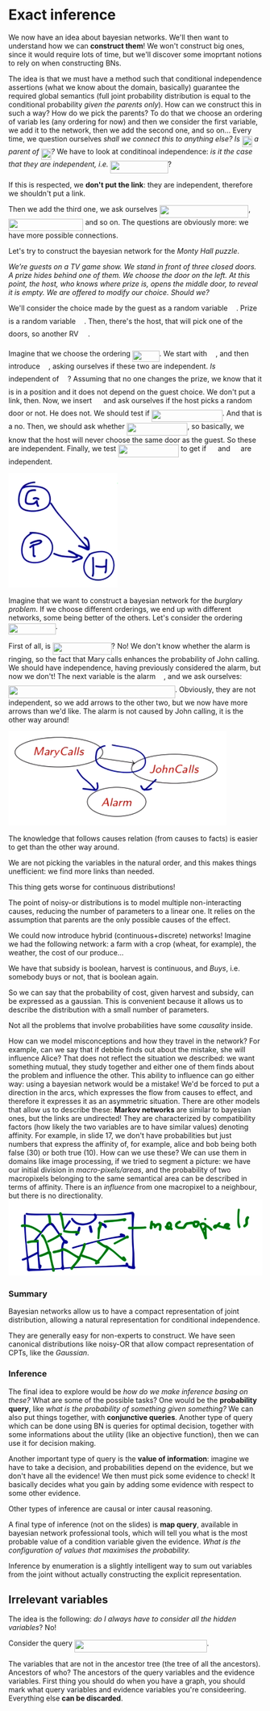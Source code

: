 # Exact inference

We now have an idea about bayesian networks. We'll then want to understand how we can **construct them**! We won't construct big ones, since it would require lots of time, but we'll discover some imoprtant notions to rely on when constructing BNs.

The idea is that we must have a method such that conditional independence assertions (what we know about the domain, basically) guarantee the required global semantics (full joint probability distribution is equal to the conditional probability *given the parents only*). How can we construct this in such a way? How do we pick the parents? To do that we choose an ordering of variab les (any ordering for now) and then we consider the first variable, we add it to the network, then we add the second one, and so on... Every time, we question ourselves *shall we connect this to anything else? Is <img src="svgs/4a0dab614eaf1e6dc58146666d67ace8.svg?invert_in_darkmode" align=middle width=20.17129784999999pt height=22.465723500000017pt/> a parent of <img src="svgs/f6fac43e354f1b2ca85658091df26df1.svg?invert_in_darkmode" align=middle width=20.17129784999999pt height=22.465723500000017pt/>?* We have to look at conditinoal independence: *is it the case that they are independent, i.e. <img src="svgs/cf05975e052bf0c31e20786fea986079.svg?invert_in_darkmode" align=middle width=114.26378039999997pt height=24.65753399999998pt/>*?

If this is respected, we **don't put the link**: they are independent, therefore we shouldn't put a link.

Then we add the third one, we ask ourselves <img src="svgs/20c5046569f957b018b2c6bc10ff60bd.svg?invert_in_darkmode" align=middle width=176.76958365pt height=24.65753399999998pt/>, <img src="svgs/86bd64480050d4f5e229ddd28de534d1.svg?invert_in_darkmode" align=middle width=148.47048974999998pt height=24.65753399999998pt/> and so on. The questions are obviously more: we have more possible connections. 

Let's try to construct the bayesian network for the *Monty Hall puzzle*.

*We’re guests on a TV game show. We stand in front of three closed doors. A prize hides behind one of them. We choose the door on the left. At this point, the host, who knows where prize is, opens the middle door, to reveal it is empty. We are offered to modify our choice. Should we?*

We'll consider the choice made by the guest as a random variable <img src="svgs/5201385589993766eea584cd3aa6fa13.svg?invert_in_darkmode" align=middle width=12.92464304999999pt height=22.465723500000017pt/>. Prize is a random variable <img src="svgs/df5a289587a2f0247a5b97c1e8ac58ca.svg?invert_in_darkmode" align=middle width=12.83677559999999pt height=22.465723500000017pt/>. Then, there's the host, that will pick one of the doors, so another RV <img src="svgs/7b9a0316a2fcd7f01cfd556eedf72e96.svg?invert_in_darkmode" align=middle width=14.99998994999999pt height=22.465723500000017pt/>.

Imagine that we choose the ordering <img src="svgs/8203b01dbc6f78114924bcb1f0efdc33.svg?invert_in_darkmode" align=middle width=53.54665799999999pt height=22.465723500000017pt/>. We start with <img src="svgs/5201385589993766eea584cd3aa6fa13.svg?invert_in_darkmode" align=middle width=12.92464304999999pt height=22.465723500000017pt/>, and then introduce <img src="svgs/df5a289587a2f0247a5b97c1e8ac58ca.svg?invert_in_darkmode" align=middle width=12.83677559999999pt height=22.465723500000017pt/>, asking ourselves if these two are independent. *Is <img src="svgs/df5a289587a2f0247a5b97c1e8ac58ca.svg?invert_in_darkmode" align=middle width=12.83677559999999pt height=22.465723500000017pt/>* independent of <img src="svgs/5201385589993766eea584cd3aa6fa13.svg?invert_in_darkmode" align=middle width=12.92464304999999pt height=22.465723500000017pt/>? Assuming that no one changes the prize, we know that it is in a position and it does not depend on the guest choice. We don't put a link, then. Now, we insert <img src="svgs/7b9a0316a2fcd7f01cfd556eedf72e96.svg?invert_in_darkmode" align=middle width=14.99998994999999pt height=22.465723500000017pt/> and ask ourselves if the host picks a random door or not. He does not. We should test if <img src="svgs/1003c06fcfbe70d03fdbbd7a356f8ed2.svg?invert_in_darkmode" align=middle width=140.79550154999998pt height=24.65753399999998pt/>. And that is a no. Then, we should ask whether <img src="svgs/614ca66d0966847fa70c157c3249f0b3.svg?invert_in_darkmode" align=middle width=120.65284604999998pt height=24.65753399999998pt/>, so basically, we know that the host will never choose the same door as the guest. So these are independent. Finally, we test <img src="svgs/03a56b25ec04cb939a7368eb4d09ef69.svg?invert_in_darkmode" align=middle width=120.5649753pt height=24.65753399999998pt/> to get if <img src="svgs/7b9a0316a2fcd7f01cfd556eedf72e96.svg?invert_in_darkmode" align=middle width=14.99998994999999pt height=22.465723500000017pt/> and <img src="svgs/df5a289587a2f0247a5b97c1e8ac58ca.svg?invert_in_darkmode" align=middle width=12.83677559999999pt height=22.465723500000017pt/> are independent. 

![Monty Hall Bayesian network](./res/monty_hall_bn.png)

Imagine that we want to construct a bayesian network for the *burglary problem*. If we choose different orderings, we end up with different networks, some being better of the others. Let's consider the ordering <img src="svgs/6a6094d2b557f22388bc1aa202bd0ccf.svg?invert_in_darkmode" align=middle width=93.62423729999999pt height=22.465723500000017pt/>.

First of all, is <img src="svgs/0f0242bb330d0d7db16169218c024a5f.svg?invert_in_darkmode" align=middle width=116.86068239999997pt height=24.65753399999998pt/>? No! We don't know whether the alarm is ringing, so the fact that Mary calls enhances the probability of John calling. We should have independence, having previously considered the alarm, but now we don't! The next variable is the alarm <img src="svgs/53d147e7f3fe6e47ee05b88b166bd3f6.svg?invert_in_darkmode" align=middle width=12.32879834999999pt height=22.465723500000017pt/>, and we ask ourselves: <img src="svgs/1f574bad9a7237bb2d9e958c3e0b5b64.svg?invert_in_darkmode" align=middle width=330.7869394499999pt height=24.65753399999998pt/>. Obviously, they are not independent, so we add arrows to the other two, but we now have more arrows than we'd like. The alarm is not caused by John calling, it is the other way around!

 ![Burglary problem not-so-good BN](./res/burglary_wrong_bn.png)

The knowledge that follows causes relation (from causes to facts) is easier to get than the other way around. 

We are not picking the variables in the natural order, and this makes things unefficient: we find more links than needed. 

This thing gets worse for continuous distributions!

The point of noisy-or distributions is to model multiple non-interacting causes, reducing the number of parameters to a linear one. It relies on the assumption that parents are the only possible causes of the effect.

We could now introduce hybrid (continuous+discrete) networks! Imagine we had the following network: a farm with a crop (wheat, for example), the weather, the cost of our produce...

We have that subsidy is boolean, harvest is continuous, and *Buys*, i.e. somebody buys or not, that is boolean again.

So we can say that the probability of cost, given harvest and subsidy, can be expressed as a gaussian. This is convenient because it allows us to describe the distribution with a small number of parameters. 

Not all the problems that involve probabilities have some *causality* inside. 

How can we model misconceptions and how they travel in the network? For example, can we say that if debbie finds out about the mistake, she will influence Alice? That does not reflect the situation we described: we want something mutual, they study together and either one of them finds about the problem and influence the other. This ability to influence can go either way: using a bayesian network would be a mistake! We'd be forced to put a direction in the arcs, which expresses the flow from causes to effect, and therefore it expresses it as an asymmetric situation. There are other models that allow us to describe these: **Markov networks** are similar to bayesian ones, but the links are undirected! They are characterized by compatibility factors (how likely the two variables are to have similar values) denoting affinity. For example, in slide 17, we don't have probabilities but just numbers that express the affinity of, for example, alice and bob being both false (30) or both true (10). How can we use these? We can use them in domains like image processing, if we tried to segment a picture: we have our initial division in *macro-pixels/areas*,  and the probability of two macropixels belonging to the same semantical area can be described in terms of affinity. There is an *influence* from one macropixel to a neighbour, but there is no directionality.![Macropixels](./res/macropixels.png)

### Summary

Bayesian networks allow us to have a compact representation of joint distribution, allowing a natural representation for conditional independence. 

They are generally easy for non-experts to construct. We have seen canonical distributions like noisy-OR that allow compact representation of CPTs, like the *Gaussian*.

### Inference

The final idea to explore would be *how do we make inference basing on these?* What are some of the possible tasks? One would be the **probability query**, like *what is the probability of something given something?* We can also put things together, with **conjunctive queries**. Another type of query which can be done using BN is queries for optimal decision, together with some informations about the utility (like an objective function), then we can use it for decision making. 

Another important type of query is the **value of information**: imagine we have to take a decision, and probabilities depend on the evidence, but we don't have all the evidence! We then must pick some evidence to check! It basically decides what you gain by adding some evidence with respect to some other evidence.

Other types of inference are causal or inter causal reasoning.

A final type of inference (not on the slides) is **map query**, available in bayesian network professional tools, which will tell you what is the most probable value of a condition variable given the evidence. *What is the configuration of values that maximises the probability.*

Inference by enumeration is a slightly intelligent way to sum out variables from the joint without actually constructing the explicit representation. 

## Irrelevant variables

The idea is the following: *do I always have to consider all the hidden variables*? No!

Consider the query <img src="svgs/c4eefee328a00c75758c28ddfae4a603.svg?invert_in_darkmode" align=middle width=262.83677639999996pt height=24.65753399999998pt/>.

The variables that are not in the ancestor tree (the tree of all the ancestors). Ancestors of who? The ancestors of the query variables and the evidence variables. First thing you should do when you have a graph, you should mark what query variables and evidence variables you're consideering. Everything else **can be discarded**.